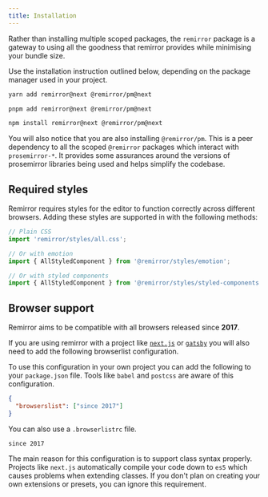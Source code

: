 ```yaml
---
title: Installation
---
```


Rather than installing multiple scoped packages, the `remirror` package is a gateway to using all the goodness that remirror provides while minimising your bundle size.

Use the installation instruction outlined below, depending on the package manager used in your project.

```bash
yarn add remirror@next @remirror/pm@next
```

```bash
pnpm add remirror@next @remirror/pm@next
```

```bash
npm install remirror@next @remirror/pm@next
```

You will also notice that you are also installing `@remirror/pm`. This is a peer dependency to all the scoped `@remirror` packages which interact with `prosemirror-*`. It provides some assurances around the versions of prosemirror libraries being used and helps simplify the codebase.

## Required styles

Remirror requires styles for the editor to function correctly across different browsers. Adding these styles are supported in with the following methods:

```Javascript
// Plain CSS
import 'remirror/styles/all.css';
```

```ts
// Or with emotion
import { AllStyledComponent } from '@remirror/styles/emotion';
```

```Javascript
// Or with styled components
import { AllStyledComponent } from '@remirror/styles/styled-components';
```

## Browser support

Remirror aims to be compatible with all browsers released since **2017**.

If you are using remirror with a project like [`next.js`](https://nextjs.org/) or [`gatsby`](https://www.gatsbyjs.org/) you will also need to add the following browserlist configuration.

To use this configuration in your own project you can add the following to your `package.json` file. Tools like `babel` and `postcss` are aware of this configuration.

```json
{
  "browserslist": ["since 2017"]
}
```

You can also use a `.browserlistrc` file.

```markup
since 2017
```

The main reason for this configuration is to support class syntax properly. Projects like `next.js` automatically compile your code down to `es5` which causes problems when extending classes. If you don't plan on creating your own extensions or presets, you can ignore this requirement.
